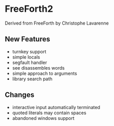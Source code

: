 # FreeForth2
Derived from FreeForth by Christophe Lavarenne

## New Features
* turnkey support
* simple locals
* segfault handler
* see disassembles words
* simple approach to arguments
* library search path

## Changes
* interactive input automatically terminated
* quoted literals may contain spaces
* abandoned windows support
